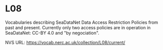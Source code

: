 # L08
Vocabularies describing SeaDataNet Data Access Restriction Policies from past and present.
Currently only two access policies are in operation in SeaDataNet: CC-BY 4.0 and "by negociation".

NVS URL: https://vocab.nerc.ac.uk/collection/L08/current/
